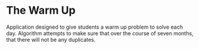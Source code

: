# The Warm Up

Application designed to give students a warm up problem to solve each day. Algorithm attempts to make sure that over the course of seven
months, that there will not be any duplicates.